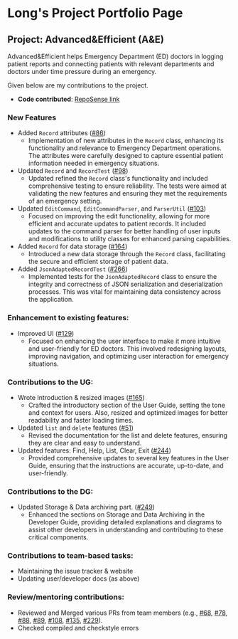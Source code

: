 # Long's Project Portfolio Page

## Project: Advanced&Efficient (A&E)
Advanced&Efficient helps Emergency Department (ED) doctors in logging patient reports and connecting patients with relevant departments and doctors under time pressure during an emergency.

Given below are my contributions to the project.

* **Code contributed**: [RepoSense link](https://nus-cs2103-ay2324s1.github.io/tp-dashboard/?search=longnguyentan&sort=groupTitle&sortWithin=title&timeframe=commit&mergegroup=&groupSelect=groupByRepos&breakdown=true&checkedFileTypes=docs~functional-code~test-code&since=2023-09-22)

### New Features
  * Added `Record` attributes ([#86](https://github.com/AY2324S1-CS2103T-T14-2/tp/pull/86))
    + Implementation of new attributes in the `Record` class, enhancing its functionality and relevance to Emergency Department operations. The attributes were carefully designed to capture essential patient information needed in emergency situations.
  * Updated `Record` and `RecordTest` ([#98](https://github.com/AY2324S1-CS2103T-T14-2/tp/pull/98))
    + Updated refined the `Record` class's functionality and included comprehensive testing to ensure reliability. The tests were aimed at validating the new features and ensuring they met the requirements of an emergency setting.
  * Updated `EditCommand`, `EditCommandParser`, and `ParserUtil` ([#103](https://github.com/AY2324S1-CS2103T-T14-2/tp/pull/103))
    + Focused on improving the edit functionality, allowing for more efficient and accurate updates to patient records. It included updates to the command parser for better handling of user inputs and modifications to utility classes for enhanced parsing capabilities.
  * Added `Record` for data storage ([#164](https://github.com/AY2324S1-CS2103T-T14-2/tp/pull/164))
    + Introduced a new data storage through the `Record` class, facilitating the secure and efficient storage of patient data.
  * Added `JsonAdaptedRecordTest` ([#266](https://github.com/AY2324S1-CS2103T-T14-2/tp/pull/266))
    + Implemented tests for the `JsonAdaptedRecord` class to ensure the integrity and correctness of JSON serialization and deserialization processes. This was vital for maintaining data consistency across the application.

### Enhancement to existing features:
  * Improved UI ([#129](https://github.com/AY2324S1-CS2103T-T14-2/tp/pull/129))
    + Focused on enhancing the user interface to make it more intuitive and user-friendly for ED doctors. This involved redesigning layouts, improving navigation, and optimizing user interaction for emergency situations.

### Contributions to the UG:
  * Wrote Introduction & resized images ([#165](https://github.com/AY2324S1-CS2103T-T14-2/tp/pull/165))
    + Crafted the introductory section of the User Guide, setting the tone and context for users. Also, resized and optimized images for better readability and faster loading times.
  * Updated `list` and `delete` features ([#51](https://github.com/AY2324S1-CS2103T-T14-2/tp/pull/51))
    + Revised the documentation for the list and delete features, ensuring they are clear and easy to understand.
  * Updated features: Find, Help, List, Clear, Exit ([#244](https://github.com/AY2324S1-CS2103T-T14-2/tp/pull/244))
    + Provided comprehensive updates to several key features in the User Guide, ensuring that the instructions are accurate, up-to-date, and user-friendly.

### Contributions to the DG:
  * Updated Storage & Data archiving part. ([#249](https://github.com/AY2324S1-CS2103T-T14-2/tp/pull/249))
    + Enhanced the sections on Storage and Data Archiving in the Developer Guide, providing detailed explanations and diagrams to assist other developers in understanding and contributing to these critical components.

### Contributions to team-based tasks:
  * Maintaining the issue tracker & website
  * Updating user/developer docs (as above)

### Review/mentoring contributions:
  * Reviewed and Merged various PRs from team members (e.g., [#68](https://github.com/AY2324S1-CS2103T-T14-2/tp/pull/68), [#78](https://github.com/AY2324S1-CS2103T-T14-2/tp/pull/78), [#88](https://github.com/AY2324S1-CS2103T-T14-2/tp/pull/88), [#89](https://github.com/AY2324S1-CS2103T-T14-2/tp/pull/89), [#108](https://github.com/AY2324S1-CS2103T-T14-2/tp/pull/108), [#135](https://github.com/AY2324S1-CS2103T-T14-2/tp/pull/135), [#229](https://github.com/AY2324S1-CS2103T-T14-2/tp/pull/229)).
  * Checked compiled and checkstyle errors
